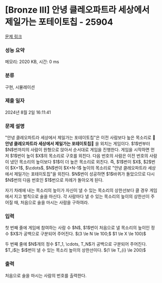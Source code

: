 # [Bronze III] 안녕 클레오파트라 세상에서 제일가는 포테이토칩 - 25904 

[문제 링크](https://www.acmicpc.net/problem/25904) 

### 성능 요약

메모리: 2020 KB, 시간: 0 ms

### 분류

구현, 시뮬레이션

### 제출 일자

2024년 8월 2일 16:11:41

### 문제 설명

<p>"안녕 클레오파트라 세상에서 제일가는 포테이토칩"은 이전 사람보다 높은 목소리로 🎵 <strong>안녕 클레오파트라 세상에서 제일가는 포테이토칩</strong>🎵 을 외치는 게임이다. $1$번부터 $N$번까지의 사람이 원형으로 앉아서 순서대로 게임을 진행한다. 게임을 시작하면 먼저 $1$번이 높이 $X$의 목소리로 구호를 외친다. 다음 번호의 사람은 이전 번호의 사람이 냈던 목소리의 높이보다 $1$이 더 높은 목소리로 외친다. 즉, $1$번이 $X$, $2$번이 $X+1$, $\cdots‎$, $N$번이 $X+N-1$ 높이의 목소리로  "안녕 클레오파트라 세상에서 제일가는 포테이토칩"을 외친다. $N$번이 성공하면 $1$바퀴가 돌았으므로 다시 $N$번의 다음 번호인 $1$번으로 차례가 돌아오게 된다.</p>

<p>자기 차례에 내는 목소리의 높이가 자신이 낼 수 있는 목소리의 상한선보다 클 경우 게임에서 지고 벌칙으로 술을 마신다. 각 사람마다 낼 수 있는 목소리의 높이의 상한선이 주어질 때, 처음으로 술을 마시는 사람을 구하여라.</p>

### 입력 

 <p>첫 번째 줄에 게임에 참여하는 사람 수 $N$, $1$번이 처음으로 낼 목소리의 높이인 정수 $X$가 공백으로 구분되어 주어진다. $(3 \le N \le 100;$ $1 \le X \le 100)$</p>

<p>두 번째 줄에 $N$개의 정수 $T_1, \cdots, T_N$가 공백으로 구분되어 주어진다. $T_i$는 $i$번이 낼 수 있는 목소리 높이의 상한선이다. $(1 \le T_{i} \le 200)$</p>

### 출력 

 <p>처음으로 술을 마시는 사람의 번호를 출력한다.</p>

